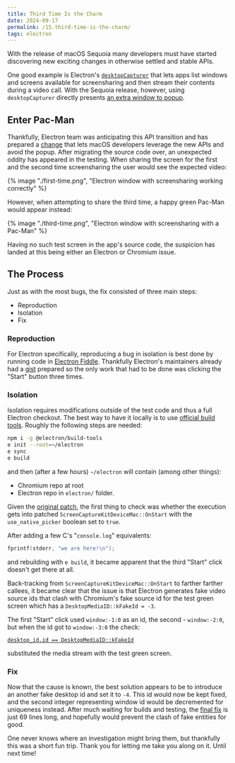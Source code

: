 ```yaml
---
title: Third Time Is the Charm
date: 2024-09-17
permalink: /15.third-time-is-the-charm/
tags: electron
---
```


With the release of macOS Sequoia many developers must have started
discovering new exciting changes in otherwise settled and stable APIs.

One good example is Electron's [`desktopCapturer`][desktopCapturer] that lets apps list
windows and screens available for screensharing and then stream their contents
during a video call. With the Sequoia release, however, using `desktopCapturer`
directly presents [an extra window to popup][popup].

## Enter Pac-Man

Thankfully, Electron team was anticipating this API transition and has prepared
a [change][original patch] that lets macOS developers leverage the new APIs and
avoid the popup. After migrating the source code over, an unexpected oddity has
appeared in the testing. When sharing the screen for the first and the second
time screensharing the user would see the expected video:

{% image "./first-time.png", "Electron window with screensharing working correctly" %}

However, when attempting to share the third time, a happy green Pac-Man would
appear instead:

{% image "./third-time.png", "Electron window with screensharing with a Pac-Man" %}

Having no such test screen in the app's source code, the suspicion has landed at
this being either an Electron or Chromium issue.

## The Process

Just as with the most bugs, the fix consisted of three main steps:

- Reproduction
- Isolation
- Fix

### Reproduction

For Electron specifically, reproducing a bug in isolation is best done by
running code in [Electron Fiddle][fiddle]. Thankfully Electron's maintainers
already had a [gist][gist] prepared so the only work that had to be done was
clicking the "Start" button three times.

### Isolation

Isolation requires modifications outside of the test code and thus a full
Electron checkout. The best way to have it locally is to use
[official build tools][build-tools]. Roughly the following steps are needed:

```sh
npm i -g @electron/build-tools
e init --root=~/electron
e sync
e build
```

and then (after a few hours) `~/electron` will contain (among other things):

- Chromium repo at root
- Electron repo in `electron/` folder.

Given the [original patch][original patch], the first thing to check was
whether the execution gets into patched `ScreenCaptureKitDeviceMac::OnStart`
with the `use_native_picker` boolean set to `true`.

After adding a few C's "`console.log`" equivalents:

```c
fprintf(stderr, "we are here!\n");
```

and rebuilding with `e build`, it became apparent that the third "Start" click
doesn't get there at all.

Back-tracking from
`ScreenCaptureKitDeviceMac::OnStart` to farther farther callees, it
became clear that the issue is that Electron generates fake video source ids
that clash with Chromium's fake source id for the test green screen which has
a `DesktopMediaID::kFakeId = -3`.

The first "Start" click used `window:-1:0` as an id, the second -
`window:-2:0`, but when the id got to `window:-3:0` the check:

[`desktop_id.id == DesktopMediaID::kFakeId`][fake-id-check]

substituted the media stream with the test green screen.

### Fix

Now that the cause is known, the best solution appears to be to introduce an
another fake desktop id and set it to `-4`. This id would now be kept fixed, and
the second integer representing window id would be decremented for uniqueness
instead. After much waiting for builds and testing, the [final fix][fix] is just
69 lines long, and hopefully would prevent the clash of fake entities for good.

One never knows where an investigation might bring them, but thankfully this was
a short fun trip. Thank you for letting me take you along on it.
Until next time!

[desktopCapturer]: https://www.electronjs.org/docs/latest/api/desktop-capturer
[popup]: https://9to5mac.com/2024/08/06/macos-sequoia-screen-recording-privacy-prompt/
[original patch]: https://github.com/electron/electron/pull/43581
[fiddle]: https://www.electronjs.org/fiddle
[gist]: https://gist.github.com/VerteDinde/19563b207541c160bf88eca58137cd29
[build-tools]: https://github.com/electron/build-tools
[fake-id-check]: https://github.com/chromium/chromium/blob/09981a29e9028dbdf2fe16db6b2e4297dbf0f4bd/content/browser/renderer_host/media/in_process_video_capture_device_launcher.cc#L302
[fix]: https://github.com/electron/electron/pull/43767
